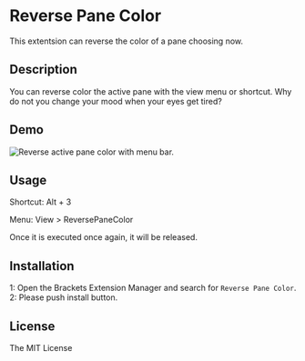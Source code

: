 Reverse Pane Color
====

This extentsion can reverse the color of a pane choosing now.

## Description
You can reverse color the active pane with the view menu or shortcut.
Why do not you change your mood when your eyes get tired?

## Demo
![Reverse active pane color with menu bar.](http://noji.wpblog.jp/wp-content/uploads/2017/03/bracketsextension_01.gif)

## Usage
Shortcut: Alt + 3

Menu: View > ReversePaneColor

Once it is executed once again, it will be released.

## Installation
1: Open the Brackets Extension Manager and search for `Reverse Pane Color`.
2: Please push install button.

## License
The MIT License
